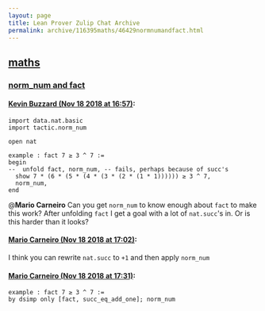 ```yaml
---
layout: page
title: Lean Prover Zulip Chat Archive 
permalink: archive/116395maths/46429normnumandfact.html
---
```


## [maths](index.html)
### [norm_num and fact](46429normnumandfact.html)

#### [Kevin Buzzard (Nov 18 2018 at 16:57)](https://leanprover.zulipchat.com/#narrow/stream/116395-maths/topic/norm_num%20and%20fact/near/147921330):
```lean
import data.nat.basic
import tactic.norm_num

open nat

example : fact 7 ≥ 3 ^ 7 := 
begin
--  unfold fact, norm_num, -- fails, perhaps because of succ's
  show 7 * (6 * (5 * (4 * (3 * (2 * (1 * 1)))))) ≥ 3 ^ 7,
  norm_num,
end

```

@**Mario Carneiro**  Can you get `norm_num` to know enough about `fact` to make this work? After unfolding `fact` I get a goal with a lot of `nat.succ`'s in. Or is this harder than it looks?

#### [Mario Carneiro (Nov 18 2018 at 17:02)](https://leanprover.zulipchat.com/#narrow/stream/116395-maths/topic/norm_num%20and%20fact/near/147921503):
I think you can rewrite `nat.succ` to `+1` and then apply `norm_num`

#### [Mario Carneiro (Nov 18 2018 at 17:31)](https://leanprover.zulipchat.com/#narrow/stream/116395-maths/topic/norm_num%20and%20fact/near/147922308):
```lean
example : fact 7 ≥ 3 ^ 7 :=
by dsimp only [fact, succ_eq_add_one]; norm_num
```

